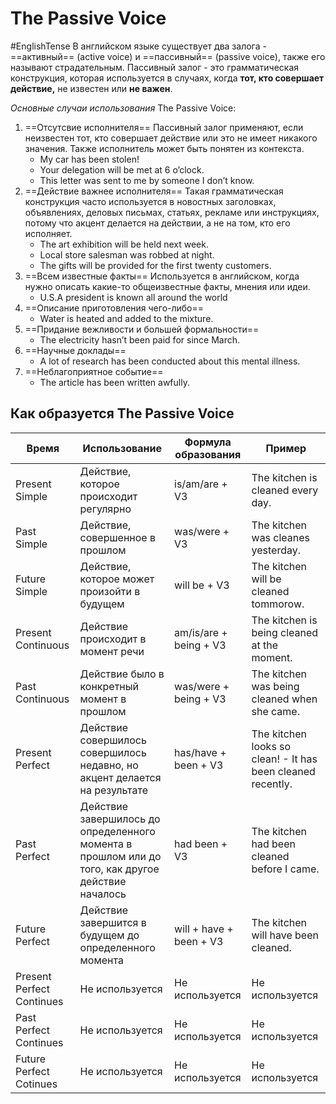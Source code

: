 # The Passive Voice
#EnglishTense 
	В английском языке существует два залога - ==активный== (active voice) и ==пассивный== (passive voice), также его называют страдательным. Пассивный залог - это грамматическая конструкция, которая используется в случаях, когда **тот, кто совершает действие,** не известен или **не важен**.
	
*Основные случаи использования* The Passive Voice:
1) ==Отсутсвие исполнителя== 
	Пассивный залог применяют, если неизвестен тот, кто совершает действие или это не имеет никакого значения. Также исполнитель может быть понятен из контекста.
	- My car has been stolen!
	- Your delegation will be met at 6 o’clock.
	- This letter was sent to me by someone I don’t know.
2) ==Действие важнее исполнителя==
	Такая грамматическая конструкция часто используется в новостных заголовках, объявлениях, деловых письмах, статьях, рекламе или инструкциях, потому что акцент делается на действии, а не на том, кто его исполняет.
	- The art exhibition will be held next week.
	- Local store salesman was robbed at night.
	- The gifts will be provided for the first twenty customers.
3) ==Всем известные факты==
	Используется в английском, когда нужно описать какие-то общеизвестные факты, мнения или идеи.
	- U.S.A president is known all around the world
4) ==Описание приготовления чего-либо==
	- Water is heated and added to the mixture.
5) ==Придание вежливости и большей формальности==
	- The electricity hasn’t been paid for since March.
6) ==Научные доклады==
	- A lot of research has been conducted about this mental illness.
7) ==Неблагоприятное событие==
	- The article has been written awfully.

## Как образуется The Passive Voice
| Время                     | Использование                                                                                     | Формула образования     | Пример                                                      |
| ------------------------- | ------------------------------------------------------------------------------------------------- | ----------------------- | ----------------------------------------------------------- |
| Present Simple            | Действие, которое происходит регулярно                                                            | is/am/are + V3          | The kitchen is cleaned every day.                           |
| Past Simple               | Действие, совершенное в прошлом                                                                   | was/were + V3           | The kitchen was cleanes yesterday.                          |
| Future Simple             | Действие, которое может произойти в будущем                                                       | will be + V3            | The kitchen will be cleaned tommorow.                       |
| Present Continuous        | Действие происходит в момент речи                                                                 | am/is/are + being + V3  | The kitchen is being cleaned at the moment.                 |
| Past Continuous           | Действие было в конкретный момент в прошлом                                                       | was/were + being + V3   | The kitchen was being cleaned when she came.                |
| Present Perfect           | Действие совершилось совершилось недавно, но акцент делается на результате                        | has/have + been + V3    | The kitchen looks so clean! - It has been cleaned recently. |
| Past Perfect              | Действие завершилось до определенного момента в прошлом или до того, как другое действие началось | had been + V3           | The kitchen had been cleaned before I came.                 |
| Future Perfect            | Действие завершится в будущем до определенного момента                                            | will + have + been + V3 | The kitchen will have been cleaned.                         |
| Present Perfect Continues | Не используется                                                                                   | Не используется         | Не используется                                             |
| Past Perfect Continues    | Не используется                                                                                   | Не используется         | Не используется                                             |
| Future Perfect Cotinues   | Не используется                                                                                   | Не используется         | Не используется                                                            |
